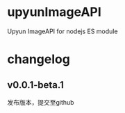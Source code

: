 # upyunImageAPI
Upyun ImageAPI for nodejs ES module



# changelog

## v0.0.1-beta.1
发布版本，提交至github
